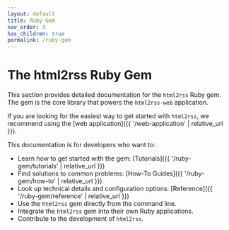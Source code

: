 ```yaml
---
layout: default
title: Ruby Gem
nav_order: 3
has_children: true
permalink: /ruby-gem
---
```


# The html2rss Ruby Gem

This section provides detailed documentation for the `html2rss` Ruby gem. The gem is the core library that powers the `html2rss-web` application.

If you are looking for the easiest way to get started with `html2rss`, we recommend using the [web application]({{ '/web-application' | relative_url }}).

This documentation is for developers who want to:

- Learn how to get started with the gem: [Tutorials]({{ '/ruby-gem/tutorials' | relative_url }})
- Find solutions to common problems: [How-To Guides]({{ '/ruby-gem/how-to' | relative_url }})
- Look up technical details and configuration options: [Reference]({{ '/ruby-gem/reference' | relative_url }})
- Use the `html2rss` gem directly from the command line.
- Integrate the `html2rss` gem into their own Ruby applications.
- Contribute to the development of `html2rss`.
